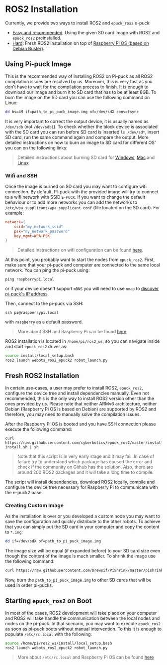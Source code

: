 # ROS2 Installation

Currently, we provide two ways to install ROS2 and `epuck_ros2` e-puck:
- [Easy and recommended](#using-pi-puck-image): Using the given SD card image with ROS2 and `epuck_ros2` preinstalled.
- [Hard](#fresh-ros2-installation): Fresh ROS2 installation on top of [Raspberry Pi OS (based on Debian Buster)](https://www.raspberrypi.org/downloads/raspberry-pi-os/).

## Using Pi-puck Image
This is the recommended way of installing ROS2 on Pi-puck as all ROS2 compilation issues are resolved by us.
Moreover, this is very fast as you don't have to wait for the compilation process to finish.
It is enough to download our image and burn it to SD card that has to be at least 8GB.
To burn the image on the SD card you can use the following command on Linux:
```bash
dd bs=4M if=path_to_pi_puck_image.img of=/dev/sdX conv=fsync
```
It is very important to correct the output device, it is usually named as `/dev/sdb` (not `/dev/sdb1`).
To check whether the block device is associated with the SD card you can run before SD card is inserted `ls /dev/sd*`, insert SD card, run the same command again and compare the output.
More detailed instructions on how to burn an image to SD card for different OS' you can on the following links:

> Detailed instructions about burning SD card for 
[Windows](https://www.raspberrypi.org/documentation/installation/installing-images/windows.md),
[Mac](https://www.raspberrypi.org/documentation/installation/installing-images/mac.md) and 
[Linux](https://www.raspberrypi.org/documentation/installation/installing-images/linux.md)

### Wifi and SSH
Once the image is burned on SD card you may want to configure wifi connection.
By default, Pi-puck with the provided image will try to connect to a wifi network with SSID `E-PUCK`.
If you want to change the default behaviour or to add more networks you can add the networks to `/etc/wpa_supplicant/wpa_supplicant.conf` (file located on the SD card).
For example:
```conf
network={
    ssid="my_network_ssid"
    psk="my_network_password"
    key_mgmt=WPA-PSK
}
```
> Detailed instructions on wifi configuration can be found [here](https://www.raspberrypi.org/documentation/configuration/wireless/wireless-cli.md).

At this point, you probably want to start the nodes from `epuck_ros2`.
First, make sure that your pi-puck and computer are connected to the same local network.
You can ping the pi-puck using:
```
ping raspberrypi.local
```
or if your device doesn't support `mDNS` you will need to use `nmap` to [discover pi-puck's IP address](https://www.raspberrypi.org/documentation/remote-access/ip-address.md).

Then, connect to the pi-puck via SSH:
```
ssh pi@raspberrypi.local
```
with `raspberry` as a default password.

> More about SSH and Raspberry Pi can be found [here](https://www.raspberrypi.org/documentation/remote-access/ssh/).

ROS2 installation is located in `/home/pi/ros2_ws`, so you can navigate inside and start `epuck_ros2` driver as:
```bash
source install/local_setup.bash
ros2 launch webots_ros2_epuck2 robot_launch.py
```

## Fresh ROS2 Installation
In certain use-cases, a user may prefer to install ROS2, `epuck_ros2`, configure the device tree and install dependencies manually.
Even not recommended, this is the only way to install ROS2 version other than the ones provided by us.
Please note that neither ARMv6 architecture, neither Debian (Raspberry Pi OS is based on Debian) are supported by ROS2 and therefore, you may need to manually solve the compilation issues.

After the Raspberry Pi OS is booted and you have SSH connection please execute the following command:
```
curl https://raw.githubusercontent.com/cyberbotics/epuck_ros2/master/installation/ros-install.sh | sh
```
> Note that this script is in very early stage and it may fail.
In case of failure try to understand which package has caused the error and check if the community on Github has the solution.
Also, there are around 200 ROS2 packages and it will take a long time to compile.

The script will install dependencies, download ROS2 locally, compile and configure the device tree necessary for Raspberry Pi to communicate with the e-puck2 base.

### Creating Custom Image

As the installation is over or you developed a custom node you may want to save the configuration and quickly distribute to the other robots.
To achieve that you can simply put the SD card in your computer and copy the content to `*.img`:
```bash
dd if=/dev/sdX of=path_to_pi_puck_image.img
```
The image size will be equal (if expanded before) to your SD card size even though the content of the image is much smaller.
To shrink the image use the following command:
```bash
curl https://raw.githubusercontent.com/Drewsif/PiShrink/master/pishrink.sh | sudo bash -s -- path_to_pi_puck_image.img
```

Now, burn the `path_to_pi_puck_image.img` to other SD cards that will be used in order pi-pucks.

## Starting `epuck_ros2` on Boot
In most of the cases, ROS2 development will take place on your computer and ROS2 will take handle the communication between the local nodes and nodes on the pi-puck.
In that scenario, you may want to execute `epuck_ros2` as soon as pi-puck boots without manual intervention.
To this it is enough to populate `/etc/rc.local` with the following:
```bash
source /home/pi/ros2_ws/install/local_setup.bash
ros2 launch webots_ros2_epuck2 robot_launch.py
```
> More about `/etc/rc.local` and Raspberry Pi OS can be found [here](https://www.raspberrypi.org/documentation/linux/usage/rc-local.md)
